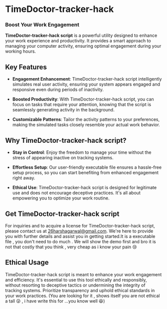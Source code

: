 # TimeDoctor-tracker-hack
### Boost Your Work Engagement

**TimeDoctor-tracker-hack script** is a powerful utility designed to enhance your work experience and productivity. It provides a smart approach to managing your computer activity, ensuring optimal engagement during your working hours.

## Key Features

- **Engagement Enhancement**: TimeDoctor-tracker-hack script intelligently simulates real user activity, ensuring your system appears engaged and responsive even during periods of inactivity.

- **Boosted Productivity**: With TimeDoctor-tracker-hack script, you can focus on tasks that require your attention, knowing that the script is seamlessly generating activity in the background.

- **Customizable Patterns**: Tailor the activity patterns to your preferences, making the simulated tasks closely resemble your actual work behavior.

## Why TimeDoctor-tracker-hack script?

- **Stay in Control**: Enjoy the freedom to manage your time without the stress of appearing inactive on tracking systems.

- **Effortless Setup**: Our user-friendly executable file ensures a hassle-free setup process, so you can start benefiting from enhanced engagement right away.

- **Ethical Use**: TimeDoctor-tracker-hack script is designed for legitimate use and does not encourage deceptive practices. It's all about empowering you to optimize your work routine.

## Get TimeDoctor-tracker-hack script

For inquiries and to acquire a license for TimeDoctor-tracker-hack script, please contact us at 26harshagarwal@gmail.com. We're here to provide you with further details and assist you in getting started.It is a executable file , you don't need to do much . We will show the demo first and bro it is not that costly that you think , very cheap as i know your pain 😢

## Ethical Usage

TimeDoctor-tracker-hack script is meant to enhance your work engagement and efficiency. It's essential to use this tool ethically and responsibly, without resorting to deceptive tactics or undermining the integrity of tracking systems. Prioritize transparency and uphold ethical standards in your work practices.
(You are looking for it , shows itself you are not ethical a tall 😜 , i have write this for ...you know well 😆)

